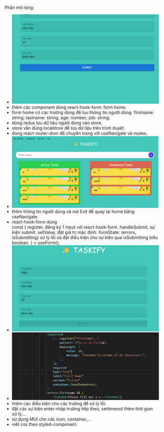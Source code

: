 Phần mở rộng:
+ ![alt text](src\asset\image-1.png)
+ thêm các component dùng react-hook-form: form home.
+ form home có các trường dùng để luu thông tin người dùng.
    firstname: string;
    lastname: string;
    age: number;
    job: string;
+ dùng redux lưu dữ liệu người dùng vào store.
+ store vẫn dùng localstore để lưu dữ liệu trên trình duyệt.
+ dùng react-router-dom để chuyển trang với useNavigate và routes.
+ ![alt text](src\asset\image-2.png)
+ thêm thông tin người dùng và nút Exit để quay lại home bằng useNavigate.
+ react-hook-form dùng     
const { 
    register, đăng ký 1 input với react-hook-form.
    handleSubmit, sự kiện submit.
    setValue, đặt giá trị mặc định.
    formState: {errors, isSubmitting} xử lý lỗi và 
        đặt điều kiện cho sự kiện qua isSubmitting kiểu boolean.
} = useForm<InformationForm>();
+ ![alt text](src\asset\image-4.png)
+ ![alt text](src\asset\image-3.png)
+ thêm các điều kiện cho các trường để xử lý lỗi.
+ đặt các sự kiện enter nhập trường tiếp theo, settimeout thêm thời gian xử lý,...
+ sử dụng MUI cho các icon, container,...
+ viết css theo styled-component.